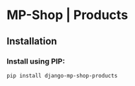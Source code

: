 # MP-Shop | Products

## Installation

### Install using PIP:
```
pip install django-mp-shop-products
```
